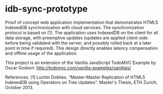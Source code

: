 # idb-sync-prototype

Proof of concept web application implementation that demonstrates HTML5 IndexedDB synchronization with cloud services. The synchronization protocol is based on [1]. The application uses IndexedDB on the client for all data storage, with preemptive updates (updates are applied client-side before being validated with the server, and possibly rolled back at a later point in time if required). This design directly enables latency compensation and offline usage of the application.


This project is an extension of the Vanilla JavaScript TodoMVC Example by Oscar Godson: http://todomvc.com/vanilla-examples/vanillajs/

References:
[1] Luchin Doblies. "Master-Master Replication of HTML5 IndexedDB using Operators on Tree Updates". Master's Thesis, ETH Zurich, October 2013.
